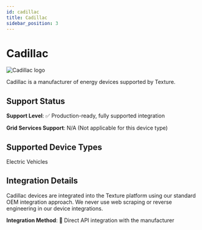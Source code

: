 ```yaml
---
id: cadillac
title: Cadillac
sidebar_position: 3
---
```


# Cadillac

<div style={{ textAlign: 'center', margin: '20px 0' }}>
  <img 
    src="https://device.cms.texture.energy/logo/%20Cadillac%20Vector%20Icon.svg" 
    alt="Cadillac logo" 
    style={{ maxWidth: '200px', maxHeight: '150px' }}
  />
</div>

Cadillac is a manufacturer of energy devices supported by Texture.



## Support Status

**Support Level**: ✅ Production-ready, fully supported integration

**Grid Services Support**: N/A (Not applicable for this device type)

## Supported Device Types

Electric Vehicles

## Integration Details

Cadillac devices are integrated into the Texture platform using our standard OEM integration approach. We never use web scraping or reverse engineering in our device integrations.

**Integration Method**: 🔌 Direct API integration with the manufacturer



